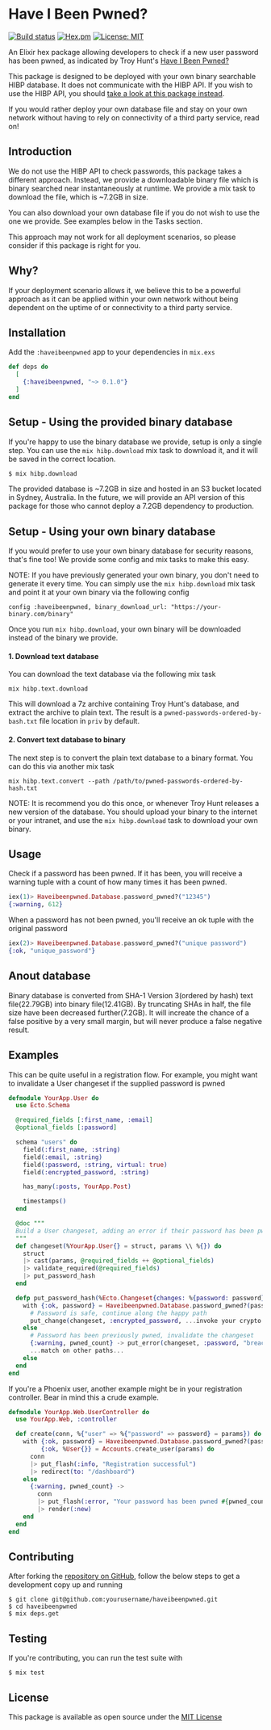 # Have I Been Pwned?
[![Build status](https://badge.buildkite.com/0fd47b708e0e4e4a9af17bb8986598c3ddc0b937037443d2a6.svg)](https://buildkite.com/alembic/have-i-been-pwned)
[![Hex.pm](https://img.shields.io/hexpm/v/haveibeenpwned.svg?maxAge=2592000)](https://hex.pm/packages/haveibeenpwned)
[![License: MIT](https://img.shields.io/github/license/team-alembic/haveibeenpwned.svg)](https://opensource.org/licenses/MIT)


An Elixir hex package allowing developers to check if a new user password has 
been pwned, as indicated by Troy Hunt's [Have I Been Pwned?](https://haveibeenpwned.com/)

This package is designed to be deployed with your own binary searchable HIBP
database. It does not communicate with the HIBP API. If you wish to use the 
HIBP API, you should [take a look at this package instead](https://github.com/thiamsantos/pwned).

If you would rather deploy your own database file and stay on your own network
without having to rely on connectivity of a third party service, read on!

## Introduction

We do not use the HIBP API to check passwords, this package takes a different 
approach. Instead, we provide a downloadable binary file which is binary 
searched near instantaneously at runtime. We provide a mix task to download 
the file, which is ~7.2GB in size.

You can also download your own database file if you do not wish to use the one 
we provide. See examples below in the Tasks section.

This approach may not work for all deployment scenarios, so please consider 
if this package is right for you.

## Why?

If your deployment scenario allows it, we believe this to be a powerful
approach as it can be applied within your own network without being dependent
on the uptime of or connectivity to a third party service.

## Installation

Add the `:haveibeenpwned` app to your dependencies in `mix.exs`

```elixir
def deps do
  [
    {:haveibeenpwned, "~> 0.1.0"}
  ]
end
```

## Setup - Using the provided binary database

If you're happy to use the binary database we provide, setup is only a single
step. You can use the `mix hibp.download` mix task to download it, and it will
be saved in the correct location.

```bash
$ mix hibp.download
```

The provided database is ~7.2GB in size and hosted in an S3 bucket located in Sydney,
Australia. In the future, we will provide an API version of this package for
those who cannot deploy a 7.2GB dependency to production.

## Setup - Using your own binary database

If you would prefer to use your own binary database for security reasons, that's
fine too! We provide some config and mix tasks to make this easy.

NOTE: If you have previously generated your own binary, you don't need to
generate it every time. You can simply use the `mix hibp.download` mix task
and point it at your own binary via the following config

```
config :haveibeenpwned, binary_download_url: "https://your-binary.com/binary"
```

Once you run `mix hibp.download`, your own binary will be downloaded instead of
the binary we provide.

#### 1. Download text database

You can download the text database via the following mix task

```
mix hibp.text.download
```

This will download a 7z archive containing Troy Hunt's database, and extract
the archive to plain text. The result is a `pwned-passwords-ordered-by-bash.txt`
file location in `priv` by default.

#### 2. Convert text database to binary

The next step is to convert the plain text database to a binary format. You can
do this via another mix task

```
mix hibp.text.convert --path /path/to/pwned-passwords-ordered-by-hash.txt
```

NOTE: It is recommend you do this once, or whenever Troy Hunt releases a new
version of the database. You should upload your binary to the internet or your
intranet, and use the `mix hibp.download` task to download your own binary.

## Usage

Check if a password has been pwned. If it has been, you will receive a warning
tuple with a count of how many times it has been pwned.

```elixir
iex(1)> Haveibeenpwned.Database.password_pwned?("12345")
{:warning, 612}
```

When a password has not been pwned, you'll receive an ok tuple with the original
password

```elixir
iex(2)> Haveibeenpwned.Database.password_pwned?("unique password")
{:ok, "unique_password"}
```

## Anout database

Binary database is converted from SHA-1 Version 3(ordered by hash) text file(22.79GB)
into binary file(12.41GB). By truncating SHAs in half, the file size have been decreased
further(7.2GB). It will increate the chance of a false positive by a very small margin,
but will never produce a false negative result.

## Examples

This can be quite useful in a registration flow. For example, you might want
to invalidate a User changeset if the supplied password is pwned

```elixir
defmodule YourApp.User do
  use Ecto.Schema

  @required_fields [:first_name, :email]
  @optional_fields [:password]

  schema "users" do
    field(:first_name, :string)
    field(:email, :string)
    field(:password, :string, virtual: true)
    field(:encrypted_password, :string)

    has_many(:posts, YourApp.Post)

    timestamps()
  end

  @doc """
  Build a User changeset, adding an error if their password has been pwned
  """
  def changeset(%YourApp.User{} = struct, params \\ %{}) do
    struct
    |> cast(params, @required_fields ++ @optional_fields)
    |> validate_required(@required_fields)
    |> put_password_hash
  end

  defp put_password_hash(%Ecto.Changeset{changes: %{password: password}} = changeset) do
    with {:ok, password} = Haveibeenpwned.Database.password_pwned?(password) do
      # Password is safe, continue along the happy path
      put_change(changeset, :encrypted_password, ...invoke your crypto...)
    else
      # Password has been previously pwned, invalidate the changeset
      {:warning, pwned_count} -> put_error(changeset, :password, "breached #{pwned_count} times")
      ...match on other paths...
    else
  end
end
```

If you're a Phoenix user, another example might be in your registration 
controller. Bear in mind this a crude example.

```elixir
defmodule YourApp.Web.UserController do
  use YourApp.Web, :controller

  def create(conn, %{"user" => %{"password" => password} = params}) do
    with {:ok, password} = Haveibeenpwned.Database.password_pwned?(password),
         {:ok, %User{}} = Accounts.create_user(params) do
      conn
      |> put_flash(:info, "Registration successful")
      |> redirect(to: "/dashboard")
    else
      {:warning, pwned_count} ->
        conn
        |> put_flash(:error, "Your password has been pwned #{pwned_count} times")
        |> render(:new)
    end
  end
end
```

## Contributing
After forking the [repository on GitHub](https://github.com/team-alembic/haveibeenpwned), 
follow the below steps to get a development copy up and running

```
$ git clone git@github.com:yourusername/haveibeenpwned.git
$ cd haveibeenpwned
$ mix deps.get
```

## Testing
If you're contributing, you can run the test suite with

```
$ mix test
```

## License
This package is available as open source under the [MIT License](https://opensource.org/licenses/MIT)
